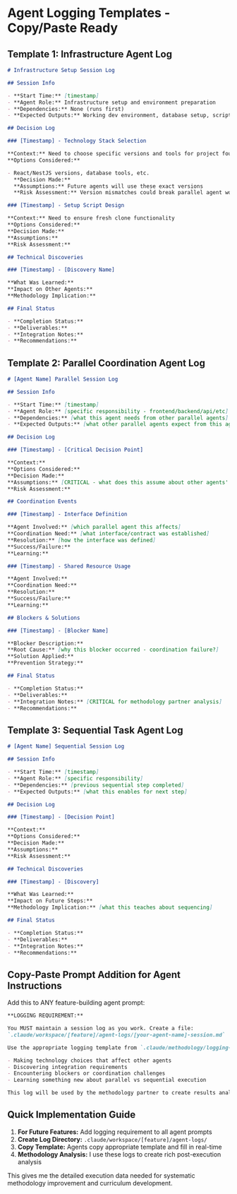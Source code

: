 # Agent Logging Templates - Copy/Paste Ready

## Template 1: Infrastructure Agent Log

```markdown
# Infrastructure Setup Session Log

## Session Info

- **Start Time:** [timestamp]
- **Agent Role:** Infrastructure setup and environment preparation
- **Dependencies:** None (runs first)
- **Expected Outputs:** Working dev environment, database setup, scripts functional

## Decision Log

### [Timestamp] - Technology Stack Selection

**Context:** Need to choose specific versions and tools for project foundation
**Options Considered:**

- React/NestJS versions, database tools, etc.
  **Decision Made:**
  **Assumptions:** Future agents will use these exact versions
  **Risk Assessment:** Version mismatches could break parallel agent work

### [Timestamp] - Setup Script Design

**Context:** Need to ensure fresh clone functionality
**Options Considered:**
**Decision Made:**
**Assumptions:**
**Risk Assessment:**

## Technical Discoveries

### [Timestamp] - [Discovery Name]

**What Was Learned:**
**Impact on Other Agents:**
**Methodology Implication:**

## Final Status

- **Completion Status:**
- **Deliverables:**
- **Integration Notes:**
- **Recommendations:**
```

## Template 2: Parallel Coordination Agent Log

```markdown
# [Agent Name] Parallel Session Log

## Session Info

- **Start Time:** [timestamp]
- **Agent Role:** [specific responsibility - frontend/backend/api/etc]
- **Dependencies:** [what this agent needs from other parallel agents]
- **Expected Outputs:** [what other parallel agents expect from this agent]

## Decision Log

### [Timestamp] - [Critical Decision Point]

**Context:**
**Options Considered:**
**Decision Made:**
**Assumptions:** [CRITICAL - what does this assume about other agents' work?]
**Risk Assessment:**

## Coordination Events

### [Timestamp] - Interface Definition

**Agent Involved:** [which parallel agent this affects]
**Coordination Need:** [what interface/contract was established]
**Resolution:** [how the interface was defined]
**Success/Failure:**
**Learning:**

### [Timestamp] - Shared Resource Usage

**Agent Involved:**
**Coordination Need:**
**Resolution:**
**Success/Failure:**
**Learning:**

## Blockers & Solutions

### [Timestamp] - [Blocker Name]

**Blocker Description:**
**Root Cause:** [why this blocker occurred - coordination failure?]
**Solution Applied:**
**Prevention Strategy:**

## Final Status

- **Completion Status:**
- **Deliverables:**
- **Integration Notes:** [CRITICAL for methodology partner analysis]
- **Recommendations:**
```

## Template 3: Sequential Task Agent Log

```markdown
# [Agent Name] Sequential Session Log

## Session Info

- **Start Time:** [timestamp]
- **Agent Role:** [specific responsibility]
- **Dependencies:** [previous sequential step completed]
- **Expected Outputs:** [what this enables for next step]

## Decision Log

### [Timestamp] - [Decision Point]

**Context:**
**Options Considered:**
**Decision Made:**
**Assumptions:**
**Risk Assessment:**

## Technical Discoveries

### [Timestamp] - [Discovery]

**What Was Learned:**
**Impact on Future Steps:**
**Methodology Implication:** [what this teaches about sequencing]

## Final Status

- **Completion Status:**
- **Deliverables:**
- **Integration Notes:**
- **Recommendations:**
```

## Copy-Paste Prompt Addition for Agent Instructions

Add this to ANY feature-building agent prompt:

```markdown
**LOGGING REQUIREMENT:**

You MUST maintain a session log as you work. Create a file:
`.claude/workspace/[feature]/agent-logs/[your-agent-name]-session.md`

Use the appropriate logging template from `.claude/methodology/logging-templates.md` and update it throughout your session, especially when:

- Making technology choices that affect other agents
- Discovering integration requirements
- Encountering blockers or coordination challenges
- Learning something new about parallel vs sequential execution

This log will be used by the methodology partner to create results analysis and methodology learnings. Be thorough - your execution insights become teaching material.
```

## Quick Implementation Guide

1. **For Future Features:** Add logging requirement to all agent prompts
2. **Create Log Directory:** `.claude/workspace/[feature]/agent-logs/`
3. **Copy Template:** Agents copy appropriate template and fill in real-time
4. **Methodology Analysis:** I use these logs to create rich post-execution analysis

This gives me the detailed execution data needed for systematic methodology improvement and curriculum development.
